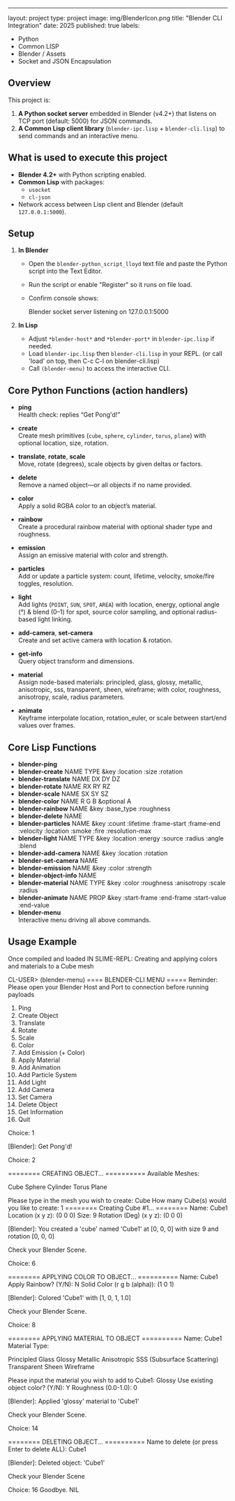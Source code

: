 ---
layout: project
type: project
image: img/BlenderIcon.png
title: "Blender CLI Integration"
date: 2025
published: true
labels:
  - Python
  - Common LISP
  - Blender / Assets
  - Socket and JSON Encapsulation

Overview
--------
This project is:
1. **A Python socket server** embedded in Blender (v4.2+) that listens on TCP port (default: 5000) for JSON commands.
2. **A Common Lisp client library** (`blender-ipc.lisp` + `blender-cli.lisp`) to send commands and an interactive menu.

What is used to execute this project
-------------
- **Blender 4.2+** with Python scripting enabled.
- **Common Lisp** with packages:
  - `usocket`
  - `cl-json`
- Network access between Lisp client and Blender (default `127.0.0.1:5000`).

Setup
-----
1. **In Blender**  
   - Open the `blender-python_script_lloyd` text file and paste the Python script into the Text Editor.  
   - Run the script or enable "Register" so it runs on file load.  
   - Confirm console shows:  
     
     Blender socket server listening on 127.0.0.1:5000
     

2. **In Lisp**  
   - Adjust `*blender-host*` and `*blender-port*` in `blender-ipc.lisp` if needed.  
   - Load `blender-ipc.lisp` then `blender-cli.lisp` in your REPL. (or call 'load' on top, then C-c C-l on blender-cli.lisp)  
   - Call `(blender-menu)` to access the interactive CLI.

Core Python Functions (action handlers)
---------------------------------------
- **ping**  
  Health check: replies “Get Pong'd!”

- **create**  
  Create mesh primitives (`cube`, `sphere`, `cylinder`, `torus`, `plane`) with optional location, size, rotation.

- **translate**, **rotate**, **scale**  
  Move, rotate (degrees), scale objects by given deltas or factors.

- **delete**  
  Remove a named object—or all objects if no name provided.

- **color**  
  Apply a solid RGBA color to an object’s material.

- **rainbow**  
  Create a procedural rainbow material with optional shader type and roughness.

- **emission**  
  Assign an emissive material with color and strength.

- **particles**  
  Add or update a particle system: count, lifetime, velocity, smoke/fire toggles, resolution.

- **light**  
  Add lights (`POINT`, `SUN`, `SPOT`, `AREA`) with location, energy, optional angle (°) & blend (0–1) for spot, source color sampling, and optional radius-based light linking.

- **add-camera**, **set-camera**  
  Create and set active camera with location & rotation.

- **get-info**  
  Query object transform and dimensions.

- **material**  
  Assign node-based materials: principled, glass, glossy, metallic, anisotropic, sss, transparent, sheen, wireframe; with color, roughness, anisotropy, scale, radius parameters.

- **animate**  
  Keyframe interpolate location, rotation_euler, or scale between start/end values over frames.

Core Lisp Functions
-------------------
- **blender-ping**
- **blender-create** NAME TYPE &key :location :size :rotation
- **blender-translate** NAME DX DY DZ
- **blender-rotate** NAME RX RY RZ
- **blender-scale** NAME SX SY SZ
- **blender-color** NAME R G B &optional A
- **blender-rainbow** NAME &key :base_type :roughness
- **blender-delete** NAME
- **blender-particles** NAME &key :count :lifetime :frame-start :frame-end :velocity :location :smoke :fire :resolution-max
- **blender-light** NAME TYPE &key :location :energy :source :radius :angle :blend
- **blender-add-camera** NAME &key :location :rotation
- **blender-set-camera** NAME
- **blender-emission** NAME &key :color :strength
- **blender-object-info** NAME
- **blender-material** NAME TYPE &key :color :roughness :anisotropy :scale :radius
- **blender-animate** NAME PROP &key :start-frame :end-frame :start-value :end-value
- **blender-menu**  
  Interactive menu driving all above commands.

Usage Example
-------------
Once compiled and loaded IN SLIME-REPL: Creating and applying colors and materials to a Cube mesh

CL-USER> (blender-menu)
==== BLENDER-CLI MENU =====
Reminder: Please open your Blender Host and Port to connection before running payloads
1) Ping
2) Create Object
3) Translate
4) Rotate
5) Scale
6) Color
7) Add Emission (+ Color)
8) Apply Material
9) Add Animation
10) Add Particle System
11) Add Light
12) Add Camera
13) Set Camera
14) Delete Object
15) Get Information
16) Quit

Choice: 1

[Blender]:
Get Pong'd!

Choice: 2

======== CREATING OBJECT... ==========
Available Meshes:

Cube
Sphere
Cylinder
Torus
Plane

Please type in the mesh you wish to create: Cube
How many Cube(s) would you like to create: 1
======== Creating Cube #1... ========
Name: Cube1
Location (x y z): (0 0 0)
Size: 9
Rotation (Deg) (x y z): (0 0 0)

[Blender]:
You created a 'cube' named 'Cube1' at [0, 0, 0] with size 9 and rotation [0, 0, 0]

Check your Blender Scene.

Choice: 6

======== APPLYING COLOR TO OBJECT... ==========
Name: Cube1
Apply Rainbow? (Y/N): N
Solid Color (r g b (alpha)): (1 0 1)

[Blender]:
Colored 'Cube1' with [1, 0, 1, 1.0]

Check your Blender Scene.

Choice: 8

======== APPLYING MATERIAL TO OBJECT ==========
Name: Cube1
Material Type:

Principled
Glass
Glossy
Metallic
Anisotropic
SSS (Subsurface Scattering)
Transparent
Sheen
Wireframe

Please input the material you wish to add to Cube1: Glossy
Use existing object color? (Y/N): Y
Roughness (0.0-1.0): 0

[Blender]:
Applied 'glossy' material to 'Cube1'

Check your Blender Scene.

Choice: 14

======== DELETING OBJECT... ==========
Name to delete (or press Enter to delete ALL): Cube1

[Blender]:
Deleted object: 'Cube1'

Check your Blender Scene

Choice: 16
Goodbye.
NIL
